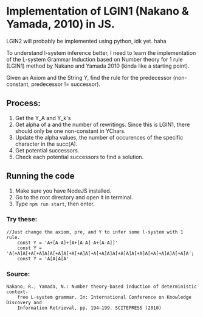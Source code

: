# Implementation of LGIN1 (Nakano & Yamada, 2010) in JS.

LGIN2 will probably be implemented using python, idk yet. haha

To understand l-system inference better, I need to learn the implementation of the L-system Grammar Induction based on Number theory for 1 rule (LGIN1) method by Nakano and Yamada 2010 (kinda like a starting point).

Given an Axiom and the String Y, find the rule for the predecessor (non-constant, predecessor != successor).

## Process:

1. Get the Y_A and Y_k's
2. Get alpha of a and the number of rewritings. Since this is LGIN1, there should only be one non-constant in YChars.
3. Update the alpha values, the number of occurences of the specific character in the succ(A).
4. Get potential successors.
5. Check each potential successors to find a solution.

## Running the code

1. Make sure you have NodeJS installed.
2. Go to the root directory and open it in terminal.
3. Type `npm run start`, then enter.

### Try these:

    //Just change the axiom, pre, and Y to infer some l-system with 1 rule.
        const Y = 'A+[A-A]+[A+[A-A]-A+[A-A]]'
        const Y = 'A[+A]A[+A[+A]A]A[+A]A[+A[+A]A[+A[+A]A]A[+A]A]A[+A]A[+A[+A]A]A[+A]A';
        const Y = 'A[A[A[A'

### Source:

    Nakano, R., Yamada, N.: Number theory-based induction of deterministic context-
        free L-system grammar. In: International Conference on Knowledge Discovery and
        Information Retrieval, pp. 194–199. SCITEPRESS (2010)
